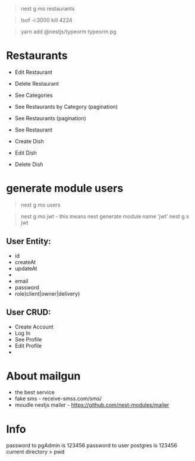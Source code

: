 >nest g mo restaurants

>lsof -i:3000
>kill 4224

>yarn add @nestjs/typeorm typeorm pg

# Restaurants
- Edit Restaurant
- Delete Restaurant

- See Categories
- See Restaurants by Category (pagination)
- See Restaurants (pagination)
- See Restaurant

- Create Dish
- Edit Dish
- Delete Dish

# generate module users
>nest g mo users

>nest g mo jwt - this means nest generate module name 'jwt'
>nest g s jwt

## User Entity:
- id
- createAt
- updateAt
- 
- email
- password
- role(client|owner|delivery)

## User CRUD:

- Create Account
- Log In
- See Profile
- Edit Profile
- 

# About mailgun
- the best service
- fake sms - receive-smss.com/sms/
- moudle nestjs mailer - https://github.com/nest-modules/mailer



# Info
password to pgAdmin is 123456
password to user postgres is 123456
current directory > pwd